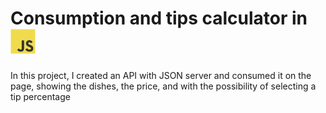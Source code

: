 # Consumption and tips calculator in <a href="https://developer.mozilla.org/en-US/docs/Web/JavaScript" target="_blank" rel="noreferrer"> <img src="https://raw.githubusercontent.com/devicons/devicon/master/icons/javascript/javascript-original.svg" alt="javascript" width="40" height="40"/> </a> 
In this project, I created an API with JSON server and consumed it on the page, showing the dishes, the price, and with the possibility of selecting a tip percentage
